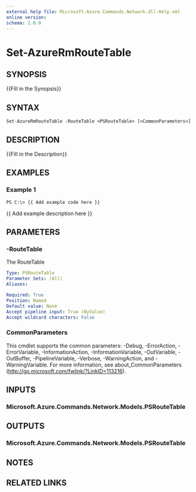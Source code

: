 ```yaml
---
external help file: Microsoft.Azure.Commands.Network.dll-Help.xml
online version: 
schema: 2.0.0
---
```


# Set-AzureRmRouteTable

## SYNOPSIS
{{Fill in the Synopsis}}

## SYNTAX

```
Set-AzureRmRouteTable -RouteTable <PSRouteTable> [<CommonParameters>]
```

## DESCRIPTION
{{Fill in the Description}}

## EXAMPLES

### Example 1
```
PS C:\> {{ Add example code here }}
```

{{ Add example description here }}

## PARAMETERS

### -RouteTable
The RouteTable

```yaml
Type: PSRouteTable
Parameter Sets: (All)
Aliases: 

Required: True
Position: Named
Default value: None
Accept pipeline input: True (ByValue)
Accept wildcard characters: False
```

### CommonParameters
This cmdlet supports the common parameters: -Debug, -ErrorAction, -ErrorVariable, -InformationAction, -InformationVariable, -OutVariable, -OutBuffer, -PipelineVariable, -Verbose, -WarningAction, and -WarningVariable. For more information, see about_CommonParameters (http://go.microsoft.com/fwlink/?LinkID=113216).

## INPUTS

### Microsoft.Azure.Commands.Network.Models.PSRouteTable

## OUTPUTS

### Microsoft.Azure.Commands.Network.Models.PSRouteTable

## NOTES

## RELATED LINKS

